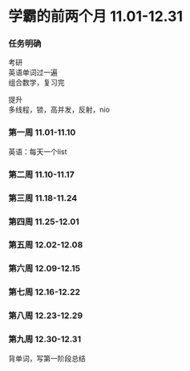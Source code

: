 # 学霸的前两个月 11.01-12.31

### 任务明确
考研  
英语单词过一遍  
组合数学，复习完  

提升  
多线程，锁，高并发，反射，nio  

### 第一周 11.01-11.10
英语：每天一个list  


### 第二周 11.10-11.17



### 第三周 11.18-11.24



### 第四周 11.25-12.01



### 第五周 12.02-12.08



### 第六周 12.09-12.15



### 第七周 12.16-12.22



### 第八周 12.23-12.29



### 第九周 12.30-12.31
背单词，写第一阶段总结


